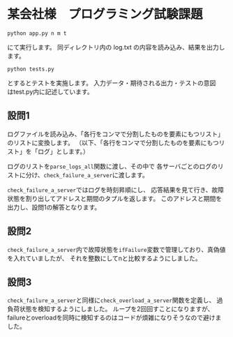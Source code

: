 # 某会社様　プログラミング試験課題

```
python app.py n m t
```
にて実行します。
同ディレクトリ内の log.txt の内容を読み込み、結果を出力します。

```
python tests.py
```
とするとテストを実施します。
入力データ・期待される出力・テストの意図　はtest.py内に記述しています。


## 設問1

ログファイルを読み込み、「各行をコンマで分割したものを要素にもつリスト」のリストに変換します。
（以下、「各行をコンマで分割したものを要素にもつリスト」を「ログ」とします。）

ログのリストを```parse_logs_all```関数に渡し、その中で
各サーバごとのログのリストに分け、```check_failure_a_server```に渡します。

```check_failure_a_server```ではログを時刻昇順にし、
応答結果を見て行き、故障状態を割り出してアドレスと期間のタプルを返します。
このアドレスと期間を出力し、設問1の解答となります。


## 設問2

```check_failure_a_server```内で故障状態を```ifFailure```変数で管理しており、真偽値を入れていましたが、
それを整数にしてnと比較するようにしました。


## 設問3

```check_failure_a_server```と同様に```check_overload_a_server```関数を定義し、
過負荷状態を検知するようにしました。
ループを2回回すことになりますが、
failureとoverloadを同時に検知するのはコードが煩雑になりそうなので避けました。